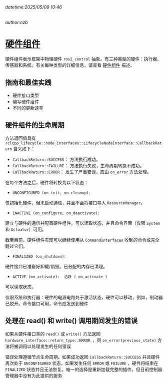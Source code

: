 ###### datetime:2025/05/09 10:46

###### author:nzb

# [硬件组件](https://control.ros.org/humble/doc/ros2_control/hardware_interface/doc/hardware_components_userdoc.html)

硬件组件表示框架中物理硬件 `ros2_control` 抽象。有三种类型的硬件：执行器、传感器和系统。有关每种类型的详细信息，请查看 [硬件组件](https://control.ros.org/humble/doc/getting_started/getting_started.html#overview-hardware-components) 描述。

## 指南和最佳实践

- 硬件接口类型
- 编写硬件组件
- 不同的更新速率

## 硬件组件的生命周期

方法返回值具有 `rclcpp_lifecycle::node_interfaces::LifecycleNodeInterface::CallbackReturn` 含义如下：

- `CallbackReturn::SUCCESS`： 方法执行成功。
- `CallbackReturn::FAILURE`： 方法执行失败，生命周期转换不成功。
- `CallbackReturn::ERROR`： 发生了严重错误，应由 `on_error` 方法处理。

在每个方法之后，硬件将转换为以下状态：

- `UNCONFIGURED (on_init, on_cleanup)`:

仅初始化硬件，但未启动通信，并且不会将接口导入 `ResourceManager`。

- `INACTIVE (on_configure, on_deactivate)`:

建立与硬件的通信并配置硬件组件。可以读取状态，并且命令界面（仅限 `System` 和 `Actuator`）可用。

截至目前，硬件组件实现可以继续使用从 `CommandInterfaces` 收到的命令或完全跳过它们。

- `FINALIZED (on_shutdown)`:

硬件接口已准备好卸载/销毁。已分配的内存已清理。

- `ACTIVE (on_activate):  活跃 ( on_activate )`

可以读取状态。

仅限系统和执行器：硬件的电源电路处于激活状态，硬件可以移动，例如，制动器已脱开。命令接口可用，命令应发送到硬件

## 处理在 read() 和 write() 调用期间发生的错误

如果从硬件接口类的 `read()` 或 `write()` 方法返回 `hardware_interface::return_type::ERROR `，则 `on_error(previous_state)` 方法将被调用以处理发生的任何错误

错误处理遵循节点生命周期。如果成功返回 `CallbackReturn::SUCCESS` 并且硬件再次处于 `UNCONFIGURED` 状态，如果发生任何 `ERROR` 或 `FAILURE` ，硬件将结束在 `FINALIZED` 状态并且无法恢复。唯一的选择是重新加载完整的插件，但目前控制器管理器中没有为此提供的服务
